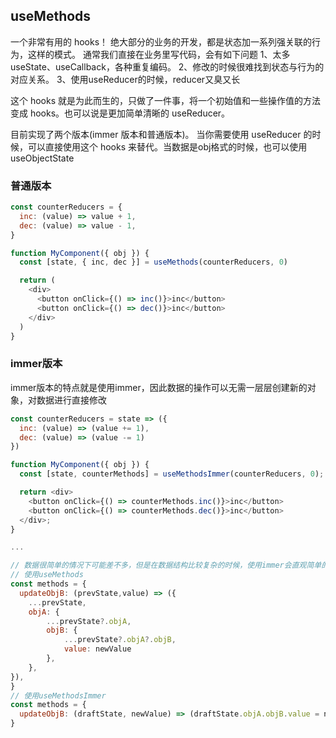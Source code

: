 ## useMethods

一个非常有用的 hooks！
绝大部分的业务的开发，都是状态加一系列强关联的行为，这样的模式。
通常我们直接在业务里写代码，会有如下问题
1、太多 useState、useCallback，各种重复编码。
2、修改的时候很难找到状态与行为的对应关系。
3、使用useReducer的时候，reducer又臭又长

这个 hooks 就是为此而生的，只做了一件事，将一个初始值和一些操作值的方法变成 hooks。也可以说是更加简单清晰的 useReducer。

目前实现了两个版本(immer 版本和普通版本)。
当你需要使用 useReducer 的时候，可以直接使用这个 hooks 来替代。当数据是obj格式的时候，也可以使用useObjectState

### 普通版本
```javascript
const counterReducers = {
  inc: (value) => value + 1,
  dec: (value) => value - 1,
}

function MyComponent({ obj }) {
  const [state, { inc, dec }] = useMethods(counterReducers, 0)

  return (
    <div>
      <button onClick={() => inc()}>inc</button>
      <button onClick={() => dec()}>inc</button>
    </div>
  )
}
```

### immer版本
immer版本的特点就是使用immer，因此数据的操作可以无需一层层创建新的对象，对数据进行直接修改
```javascript
const counterReducers = state => ({
  inc: (value) => (value += 1),
  dec: (value) => (value -= 1)
})

function MyComponent({ obj }) {
  const [state, counterMethods] = useMethodsImmer(counterReducers, 0);

  return <div>
    <button onClick={() => counterMethods.inc()}>inc</button>
    <button onClick={() => counterMethods.dec()}>inc</button>
  </div>;
}

...

// 数据很简单的情况下可能差不多，但是在数据结构比较复杂的时候，使用immer会直观简单的多
// 使用useMethods
const methods = {
  updateObjB: (prevState,value) => ({
    ...prevState,
    objA: {
        ...prevState?.objA,
        objB: {
            ...prevState?.objA?.objB,
            value: newValue
        },
    },
}),
}
// 使用useMethodsImmer
const methods = {
  updateObjB: (draftState, newValue) => (draftState.objA.objB.value = newValue),
}

```
